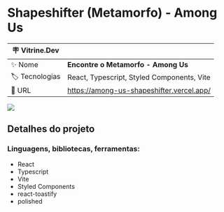 # Shapeshifter (Metamorfo) - Among Us

| :placard: Vitrine.Dev |     |
| -------------  | --- |
| :sparkles: Nome        | **Encontre o Metamorfo - Among Us**
| :label: Tecnologias | React, Typescript, Styled Components, Vite
| :rocket: URL         | https://among-us-shapeshifter.vercel.app/

![](https://github.com/wendeldh7)

## Detalhes do projeto

### Linguagens, bibliotecas, ferramentas:

- React
- Typescript
- Vite
- Styled Components
- react-toastify
- polished
